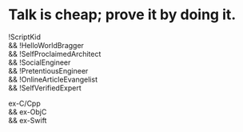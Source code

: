 # Talk is cheap; prove it by doing it.

!ScriptKid      
&& !HelloWorldBragger      
&& !SelfProclaimedArchitect         
&& !SocialEngineer      
&& !PretentiousEngineer     
&& !OnlineArticleEvangelist     
&& !SelfVerifiedExpert       

ex-C/Cpp        
&& ex-ObjC      
&& ex-Swift       
